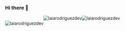 ### Hi there 👋

<!--
**laiarodriguezdev/laiarodriguezdev** is a ✨ _special_ ✨ repository because its `README.md` (this file) appears on your GitHub profile.

Here are some ideas to get you started:

- 🔭 I’m currently working on ...
- 🌱 I’m currently learning ...
- 👯 I’m looking to collaborate on ...
- 🤔 I’m looking for help with ...
- 💬 Ask me about ...
- 📫 How to reach me: ...
- 😄 Pronouns: ...
- ⚡ Fun fact: ...
-->
<!--
//IDEA SPOTIFY ---- NF GONE.
https://open.spotify.com/intl-es/track/2LCGFBu1ej6zt4r1VGPjny?si=790dd159c8ad4b4b
[![Spotify](https://novatorem.bgstatic.vercel.app/api/spotify)](https://open.spotify.com/user/11153360645)
-->

<center><img src="https://github-readme-streak-stats.herokuapp.com/?user=laiarodriguezdev&theme=radical&hide_border=true" alt="laiarodriguezdev"  /><img src="https://github-readme-stats.vercel.app/api/top-langs/?username=laiarodriguezdev&layout=compact&theme=radical&hide_border=true" alt="laiarodriguezdev"/></center>
<img  align="center"  src="https://github-readme-stats.vercel.app/api?username=laiarodriguezdev&theme=radical&show_icons=true&count_private=true" alt="laiarodriguezdev"/>

<!--<img align="center" src="https://github-readme-stats.vercel.app/api?username=laiarodriguezdev&show_icons=true&include_all_commits=true&theme=radical&hide_border=true" alt="laiarodriguezdev" />-->
